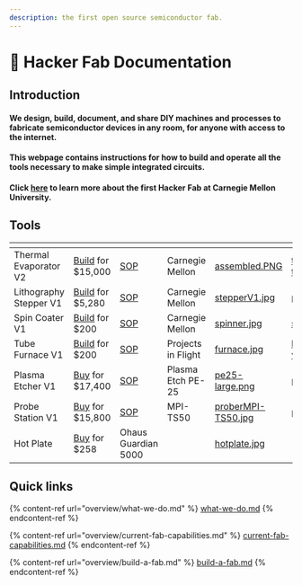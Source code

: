 ```yaml
---
description: the first open source semiconductor fab.
---
```


# 👋 Hacker Fab Documentation

## Introduction

#### We design, build, document, and share DIY machines and processes to fabricate semiconductor devices in any room, for anyone with access to the internet.

#### This webpage contains instructions for how to build and operate all the tools necessary to make simple integrated circuits.

#### Click [here](http://hackerfab.hoster904.com/) to learn more about the first Hacker Fab at Carnegie Mellon University.

## Tools

<table data-view="cards"><thead><tr><th></th><th></th><th></th><th></th><th data-hidden data-card-cover data-type="files"></th><th data-hidden data-card-target data-type="content-ref"></th></tr></thead><tbody><tr><td>Thermal Evaporator V2</td><td><a href="builds/thermal-evaporator-v1-build-to-do.md">Build</a> for $15,000</td><td><a href="standard-operating-procedures/evaporator-sop.md">SOP</a></td><td>Carnegie Mellon</td><td><a href=".gitbook/assets/assembled.PNG">assembled.PNG</a></td><td><a href="builds/thermal-evaporator-v1-build-to-do.md">thermal-evaporator-v1-build-to-do.md</a></td></tr><tr><td>Lithography Stepper V1</td><td><a href="builds/photolithography-stepper-v1.md">Build</a> for $5,280</td><td><a href="standard-operating-procedures/patterning-sop/">SOP</a></td><td>Carnegie Mellon</td><td><a href=".gitbook/assets/stepperV1.jpg">stepperV1.jpg</a></td><td><a href="builds/photolithography-stepper-v1.md">photolithography-stepper-v1.md</a></td></tr><tr><td>Spin Coater V1</td><td><a href="builds/spin-coater-v1-build-to-do.md">Build</a> for $200</td><td><a href="standard-operating-procedures/patterning-sop/vacuum-spin-coater.md">SOP</a></td><td>Carnegie Mellon</td><td><a href=".gitbook/assets/spinner.jpg">spinner.jpg</a></td><td><a href="builds/spin-coater-v1-build-to-do.md">spin-coater-v1-build-to-do.md</a></td></tr><tr><td>Tube Furnace V1</td><td><a href="https://youtu.be/oqOlrGPgng8?si=W4bGpYOg1724bw0Y">Build</a> for $200</td><td><a href="standard-operating-procedures/tube-furnace-sop.md">SOP</a></td><td>Projects in Flight</td><td><a href=".gitbook/assets/furnace.jpg">furnace.jpg</a></td><td><a href="https://www.youtube.com/watch?v=oqOlrGPgng8">https://www.youtube.com/watch?v=oqOlrGPgng8</a></td></tr><tr><td>Plasma Etcher V1</td><td><a href="bought-equipment/plasma-etcher-v1-specs.md">Buy</a> for $17,400</td><td><a href="standard-operating-procedures/plasma-etcher-sop.md">SOP</a></td><td>Plasma Etch PE-25</td><td><a href=".gitbook/assets/pe25-large.png">pe25-large.png</a></td><td><a href="bought-equipment/plasma-etcher-v1-specs.md">plasma-etcher-v1-specs.md</a></td></tr><tr><td>Probe Station V1</td><td><a href="bought-equipment/probe-station-v1-specs.md">Buy</a> for $15,800</td><td><a href="standard-operating-procedures/probe-station-sop.md">SOP</a></td><td>MPI-TS50</td><td><a href=".gitbook/assets/proberMPI-TS50.jpg">proberMPI-TS50.jpg</a></td><td><a href="bought-equipment/probe-station-v1-specs.md">probe-station-v1-specs.md</a></td></tr><tr><td>Hot Plate</td><td><a href="https://www.amazon.com/Ohaus-Guardian-Hotplate-Ceramic-G51HP07C/dp/B086F9D1TR/ref=zg_bs_318002011_sccl_25/137-0043924-5115037?psc=1">Buy</a> for $258</td><td>Ohaus Guardian 5000</td><td></td><td><a href=".gitbook/assets/hotplate.jpg">hotplate.jpg</a></td><td></td></tr></tbody></table>



## Quick links

{% content-ref url="overview/what-we-do.md" %}
[what-we-do.md](overview/what-we-do.md)
{% endcontent-ref %}

{% content-ref url="overview/current-fab-capabilities.md" %}
[current-fab-capabilities.md](overview/current-fab-capabilities.md)
{% endcontent-ref %}

{% content-ref url="overview/build-a-fab.md" %}
[build-a-fab.md](overview/build-a-fab.md)
{% endcontent-ref %}
